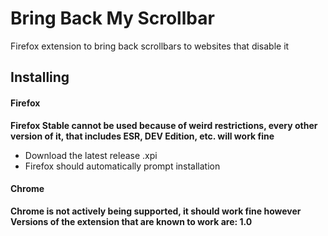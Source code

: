# Bring Back My Scrollbar
Firefox extension to bring back scrollbars to websites that disable it

## Installing
#### Firefox
**Firefox Stable cannot be used because of weird restrictions, every other version of it, that includes ESR, DEV Edition, etc. will work fine**
- Download the latest release .xpi
- Firefox should automatically prompt installation
#### Chrome
**Chrome is not actively being supported, it should work fine however**
**Versions of the extension that are known to work are: 1.0**
